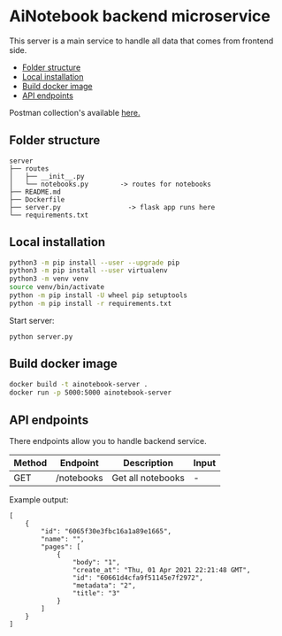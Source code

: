 # AiNotebook backend microservice
This server is a main service to handle all data that comes from frontend side.

- [Folder structure](#folder-structure)
- [Local installation](#local-installation)
- [Build docker image](#build-docker-image)
- [API endpoints](#api-endpoints)

Postman collection's available [here.](https://www.getpostman.com/collections/2ff733b0bbe7df69aaf1)

## Folder structure
```
server
├── routes
│   ├── __init__.py
│   └── notebooks.py        -> routes for notebooks
├── README.md
├── Dockerfile
├── server.py                 -> flask app runs here
└── requirements.txt 
```

## Local installation
```bash
python3 -m pip install --user --upgrade pip
python3 -m pip install --user virtualenv
python3 -m venv venv
source venv/bin/activate
python -m pip install -U wheel pip setuptools 
python -m pip install -r requirements.txt
```
Start server: 
```
python server.py
```

## Build docker image
```bash
docker build -t ainotebook-server .
docker run -p 5000:5000 ainotebook-server
```

## API endpoints
There endpoints allow you to handle backend service.

Method | Endpoint | Description | Input
---|---|---|---
GET | /notebooks | Get all notebooks | -

Example output:
```
[
    {
        "id": "6065f30e3fbc16a1a89e1665",
        "name": "",
        "pages": [
            {
                "body": "1",
                "create_at": "Thu, 01 Apr 2021 22:21:48 GMT",
                "id": "60661d4cfa9f51145e7f2972",
                "metadata": "2",
                "title": "3"
            }
        ]
    }
]
```
